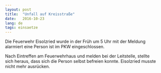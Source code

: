 ```yaml
---
layout: post
title:  "Unfall auf Kreisstraße"
date:   2016-10-23
lang: de
tags: einsaetze
---
```


Die Feuerwehr Eisolzried wurde in der Früh um 5 Uhr mit der Meldung alarmiert eine Person ist im PKW eingeschlossen.

Nach Eintreffen am Feuerwehrhaus und melden bei der Leitstelle, stellte sich heraus, dass sich die Person selbst befreien konnte. Eisolzried musste nicht mehr ausrücken.

